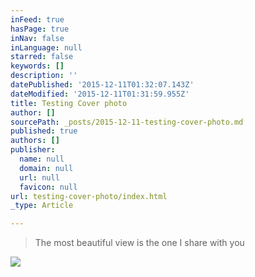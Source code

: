 ```yaml
---
inFeed: true
hasPage: true
inNav: false
inLanguage: null
starred: false
keywords: []
description: ''
datePublished: '2015-12-11T01:32:07.143Z'
dateModified: '2015-12-11T01:31:59.955Z'
title: Testing Cover photo
author: []
sourcePath: _posts/2015-12-11-testing-cover-photo.md
published: true
authors: []
publisher:
  name: null
  domain: null
  url: null
  favicon: null
url: testing-cover-photo/index.html
_type: Article

---
```

> The most beautiful view is the one I share with you

![](https://the-grid-user-content.s3-us-west-2.amazonaws.com/d384bc1c-3aaa-4689-81a8-a84a0b7d92e7.jpg)